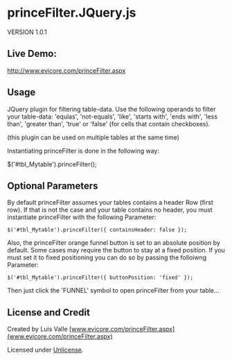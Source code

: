 princeFilter.JQuery.js
======================

VERSION 1.0.1
    
Live Demo:
-------
http://www.evicore.com/princeFilter.aspx

Usage
-----

JQuery plugin for filtering table-data. Use the following operands to filter your table-data: 'equlas', 'not-equals', 'like', 'starts with', 'ends with', 'less than', 'greater than', 'true' or 'false' 
(for cells that contain checkboxes).


(this plugin can be used on multiple tables at the same time)

Instantiating princeFilter is done in the following way:
		
$('#tbl_Mytable').princeFilter();


Optional Parameters
-------

By default princeFilter assumes your tables contains a header Row (first row). If that is not the case
    and your table contains no header, you must instantiate princeFilter with the following Parameter:

	$('#tbl_Mytable').princeFilter({ containsHeader: false });
            	
Also, the princeFilter orange funnel button is set to an absolute position by default. Some cases may require the button to stay at a fixed position. If you must set it to fixed positioning you can do so by passing the folloiwng Parameter:

	$('#tbl_Mytable').princeFilter({ buttonPosition: 'fixed' });


Then just click the 'FUNNEL' symbol to open princeFilter from your table...

License and Credit
---

Created by Luis Valle
[www.evicore.com/princeFilter.aspx](www.evicore.com/princeFilter.aspx)

Licensed under [Unlicense](http://unlicense.org/).